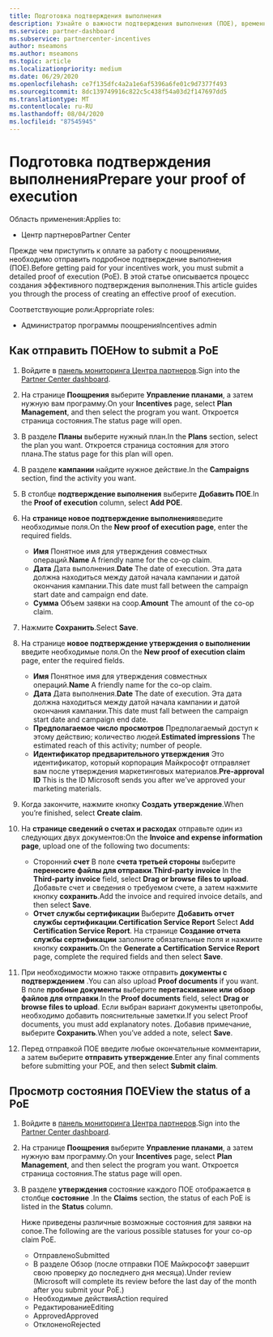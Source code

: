```yaml
---
title: Подготовка подтверждения выполнения
description: Узнайте о важности подтверждения выполнения (ПОЕ), временных шкал, состояния просмотра и руководствах по отправке.
ms.service: partner-dashboard
ms.subservice: partnercenter-incentives
author: mseamons
ms.author: mseamons
ms.topic: article
ms.localizationpriority: medium
ms.date: 06/29/2020
ms.openlocfilehash: ce7f135dfc4a2a1e6af5396a6fe01c9d7377f493
ms.sourcegitcommit: 8dc139749916c822c5c438f54a03d2f147697dd5
ms.translationtype: MT
ms.contentlocale: ru-RU
ms.lasthandoff: 08/04/2020
ms.locfileid: "87545945"
---
```

# <a name="prepare-your-proof-of-execution"></a><span data-ttu-id="0dc38-103">Подготовка подтверждения выполнения</span><span class="sxs-lookup"><span data-stu-id="0dc38-103">Prepare your proof of execution</span></span>

<span data-ttu-id="0dc38-104">Область применения:</span><span class="sxs-lookup"><span data-stu-id="0dc38-104">Applies to:</span></span>

- <span data-ttu-id="0dc38-105">Центр партнеров</span><span class="sxs-lookup"><span data-stu-id="0dc38-105">Partner Center</span></span>

<span data-ttu-id="0dc38-106">Прежде чем приступить к оплате за работу с поощрениями, необходимо отправить подробное подтверждение выполнения (ПОЕ).</span><span class="sxs-lookup"><span data-stu-id="0dc38-106">Before getting paid for your incentives work, you must submit a detailed proof of execution (PoE).</span></span> <span data-ttu-id="0dc38-107">В этой статье описывается процесс создания эффективного подтверждения выполнения.</span><span class="sxs-lookup"><span data-stu-id="0dc38-107">This article guides you through the process of creating an effective proof of execution.</span></span>

<span data-ttu-id="0dc38-108">Соответствующие роли:</span><span class="sxs-lookup"><span data-stu-id="0dc38-108">Appropriate roles:</span></span>

- <span data-ttu-id="0dc38-109">Администратор программы поощрения</span><span class="sxs-lookup"><span data-stu-id="0dc38-109">Incentives admin</span></span>

## <a name="how-to-submit-a-poe"></a><span data-ttu-id="0dc38-110">Как отправить ПОЕ</span><span class="sxs-lookup"><span data-stu-id="0dc38-110">How to submit a PoE</span></span>

1. <span data-ttu-id="0dc38-111">Войдите в [панель мониторинга Центра партнеров](https://partner.microsoft.com/dashboard/).</span><span class="sxs-lookup"><span data-stu-id="0dc38-111">Sign into the [Partner Center dashboard](https://partner.microsoft.com/dashboard/).</span></span>

2. <span data-ttu-id="0dc38-112">На странице **Поощрения** выберите **Управление планами**, а затем нужную вам программу.</span><span class="sxs-lookup"><span data-stu-id="0dc38-112">On your **Incentives** page, select **Plan Management**, and then select the program you want.</span></span> <span data-ttu-id="0dc38-113">Откроется страница состояния.</span><span class="sxs-lookup"><span data-stu-id="0dc38-113">The status page will open.</span></span>

3. <span data-ttu-id="0dc38-114">В разделе **Планы** выберите нужный план.</span><span class="sxs-lookup"><span data-stu-id="0dc38-114">In the **Plans** section, select the plan you want.</span></span> <span data-ttu-id="0dc38-115">Откроется страница состояния для этого плана.</span><span class="sxs-lookup"><span data-stu-id="0dc38-115">The status page for this plan will open.</span></span>

4. <span data-ttu-id="0dc38-116">В разделе **кампании** найдите нужное действие.</span><span class="sxs-lookup"><span data-stu-id="0dc38-116">In the **Campaigns** section, find the activity you want.</span></span>

5. <span data-ttu-id="0dc38-117">В столбце **подтверждение выполнения** выберите **Добавить ПОЕ**.</span><span class="sxs-lookup"><span data-stu-id="0dc38-117">In the **Proof of execution** column, select **Add POE**.</span></span>

6. <span data-ttu-id="0dc38-118">На **странице новое подтверждение выполнения**введите необходимые поля.</span><span class="sxs-lookup"><span data-stu-id="0dc38-118">On the **New proof of execution page**, enter the required fields.</span></span>

   - <span data-ttu-id="0dc38-119">**Имя**  Понятное имя для утверждения совместных операций.</span><span class="sxs-lookup"><span data-stu-id="0dc38-119">**Name**  A friendly name for the co-op claim.</span></span>
   - <span data-ttu-id="0dc38-120">**Дата**  Дата выполнения.</span><span class="sxs-lookup"><span data-stu-id="0dc38-120">**Date**  The date of execution.</span></span> <span data-ttu-id="0dc38-121">Эта дата должна находиться между датой начала кампании и датой окончания кампании.</span><span class="sxs-lookup"><span data-stu-id="0dc38-121">This date must fall between the campaign start date and campaign end date.</span></span>
   - <span data-ttu-id="0dc38-122">**Сумма**  Объем заявки на соop.</span><span class="sxs-lookup"><span data-stu-id="0dc38-122">**Amount**  The amount of the co-op claim.</span></span>

7. <span data-ttu-id="0dc38-123">Нажмите **Сохранить**.</span><span class="sxs-lookup"><span data-stu-id="0dc38-123">Select **Save**.</span></span>

8. <span data-ttu-id="0dc38-124">На странице **новое подтверждение утверждения о выполнении** введите необходимые поля.</span><span class="sxs-lookup"><span data-stu-id="0dc38-124">On the **New proof of execution claim** page, enter the required fields.</span></span>

   - <span data-ttu-id="0dc38-125">**Имя**  Понятное имя для утверждения совместных операций.</span><span class="sxs-lookup"><span data-stu-id="0dc38-125">**Name**  A friendly name for the co-op claim.</span></span>
   - <span data-ttu-id="0dc38-126">**Дата**  Дата выполнения.</span><span class="sxs-lookup"><span data-stu-id="0dc38-126">**Date**  The date of execution.</span></span> <span data-ttu-id="0dc38-127">Эта дата должна находиться между датой начала кампании и датой окончания кампании.</span><span class="sxs-lookup"><span data-stu-id="0dc38-127">This date must fall between the campaign start date and campaign end date.</span></span>
   - <span data-ttu-id="0dc38-128">**Предполагаемое число просмотров**   Предполагаемый доступ к этому действию; количество людей.</span><span class="sxs-lookup"><span data-stu-id="0dc38-128">**Estimated impressions**   The estimated reach of this activity; number of people.</span></span>
   - <span data-ttu-id="0dc38-129">**Идентификатор предварительного утверждения**   Это идентификатор, который корпорация Майкрософт отправляет вам после утверждения маркетинговых материалов.</span><span class="sxs-lookup"><span data-stu-id="0dc38-129">**Pre-approval ID**   This is the ID Microsoft sends you after we’ve approved your marketing materials.</span></span>

9. <span data-ttu-id="0dc38-130">Когда закончите, нажмите кнопку **Создать утверждение**.</span><span class="sxs-lookup"><span data-stu-id="0dc38-130">When you’re finished, select **Create claim**.</span></span>

10. <span data-ttu-id="0dc38-131">На **странице сведений о счетах и расходах** отправьте один из следующих двух документов:</span><span class="sxs-lookup"><span data-stu-id="0dc38-131">On the **Invoice and expense information page**, upload one of the following two documents:</span></span>
    - <span data-ttu-id="0dc38-132">Сторонний **счет**  В поле **счета третьей стороны** выберите **перенесите файлы для отправки**.</span><span class="sxs-lookup"><span data-stu-id="0dc38-132">**Third-party invoice**  In the **Third-party invoice** field, select **Drag or browse files to upload**.</span></span> <span data-ttu-id="0dc38-133">Добавьте счет и сведения о требуемом счете, а затем нажмите кнопку **сохранить**.</span><span class="sxs-lookup"><span data-stu-id="0dc38-133">Add the invoice and required invoice details, and then select **Save**.</span></span>
    - <span data-ttu-id="0dc38-134">**Отчет службы сертификации**  Выберите **Добавить отчет службы сертификации**.</span><span class="sxs-lookup"><span data-stu-id="0dc38-134">**Certification Service Report**  Select **Add Certification Service Report**.</span></span> <span data-ttu-id="0dc38-135">На странице **Создание отчета службы сертификации** заполните обязательные поля и нажмите кнопку **сохранить**.</span><span class="sxs-lookup"><span data-stu-id="0dc38-135">On the **Generate a Certification Service Report** page, complete the required fields and then select **Save**.</span></span>

11. <span data-ttu-id="0dc38-136">При необходимости можно также отправить **документы с подтверждением** .</span><span class="sxs-lookup"><span data-stu-id="0dc38-136">You can also upload **Proof documents** if you want.</span></span> <span data-ttu-id="0dc38-137">В поле **пробные документы** выберите **перетаскивание или обзор файлов для отправки**.</span><span class="sxs-lookup"><span data-stu-id="0dc38-137">In the **Proof documents** field, select **Drag or browse files to upload**.</span></span> <span data-ttu-id="0dc38-138">Если выбран вариант документы цветопробы, необходимо добавить пояснительные заметки.</span><span class="sxs-lookup"><span data-stu-id="0dc38-138">If you select Proof documents, you must add explanatory notes.</span></span> <span data-ttu-id="0dc38-139">Добавив примечание, выберите **Сохранить**.</span><span class="sxs-lookup"><span data-stu-id="0dc38-139">When you’ve added a note, select **Save**.</span></span>

12. <span data-ttu-id="0dc38-140">Перед отправкой ПОЕ введите любые окончательные комментарии, а затем выберите **отправить утверждение**.</span><span class="sxs-lookup"><span data-stu-id="0dc38-140">Enter any final comments before submitting your POE, and then select **Submit claim**.</span></span>

## <a name="view-the-status-of-a-poe"></a><span data-ttu-id="0dc38-141">Просмотр состояния ПОЕ</span><span class="sxs-lookup"><span data-stu-id="0dc38-141">View the status of a PoE</span></span>

1. <span data-ttu-id="0dc38-142">Войдите в [панель мониторинга Центра партнеров](https://partner.microsoft.com/dashboard/).</span><span class="sxs-lookup"><span data-stu-id="0dc38-142">Sign into the [Partner Center dashboard](https://partner.microsoft.com/dashboard/).</span></span>

2. <span data-ttu-id="0dc38-143">На странице **Поощрения** выберите **Управление планами**, а затем нужную вам программу.</span><span class="sxs-lookup"><span data-stu-id="0dc38-143">On your **Incentives** page, select **Plan Management**, and then select the program you want.</span></span> <span data-ttu-id="0dc38-144">Откроется страница состояния.</span><span class="sxs-lookup"><span data-stu-id="0dc38-144">The status page will open.</span></span>

3. <span data-ttu-id="0dc38-145">В разделе **утверждения** состояние каждого ПОЕ отображается в столбце **состояние** .</span><span class="sxs-lookup"><span data-stu-id="0dc38-145">In the **Claims** section, the status of each PoE is listed in the **Status** column.</span></span>

   <span data-ttu-id="0dc38-146">Ниже приведены различные возможные состояния для заявки на сопое.</span><span class="sxs-lookup"><span data-stu-id="0dc38-146">The following are the various possible statuses for your co-op claim PoE.</span></span>

   - <span data-ttu-id="0dc38-147">Отправлено</span><span class="sxs-lookup"><span data-stu-id="0dc38-147">Submitted</span></span>
   - <span data-ttu-id="0dc38-148">В разделе Обзор (после отправки ПОЕ Майкрософт завершит свою проверку до последнего дня месяца).</span><span class="sxs-lookup"><span data-stu-id="0dc38-148">Under review (Microsoft will complete its review before the last day of the month after you submit your PoE.)</span></span>
   - <span data-ttu-id="0dc38-149">Необходимые действия</span><span class="sxs-lookup"><span data-stu-id="0dc38-149">Action required</span></span>
   - <span data-ttu-id="0dc38-150">Редактирование</span><span class="sxs-lookup"><span data-stu-id="0dc38-150">Editing</span></span>
   - <span data-ttu-id="0dc38-151">Approved</span><span class="sxs-lookup"><span data-stu-id="0dc38-151">Approved</span></span>
   - <span data-ttu-id="0dc38-152">Отклонено</span><span class="sxs-lookup"><span data-stu-id="0dc38-152">Rejected</span></span>
